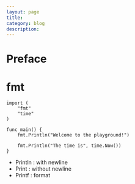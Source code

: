 ```yaml
---
layout: page
title:
category: blog
description:
---
```

# Preface

# fmt

```
import (
	"fmt"
	"time"
)

func main() {
	fmt.Println("Welcome to the playground!")

	fmt.Println("The time is", time.Now())
}
```

- Println : with newline
- Print : without newline
- Printf : format
